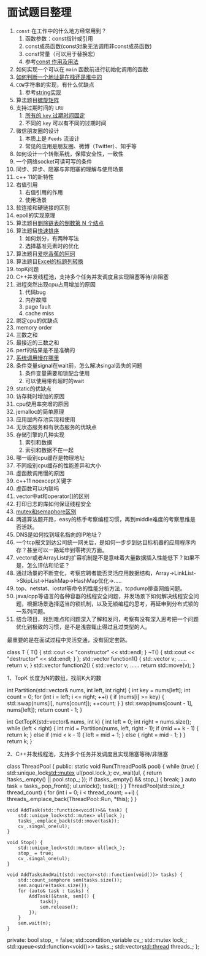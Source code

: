 # 面试题目整理

1. `const` 在工作中的什么地方经常用到？
   1. 函数参数：const指针或引用
   2. const成员函数(const对象无法调用非const成员函数)
   3. const常量（可以用于替换宏）
   4. 参考[const 作用及用法](../cpp/C%2B%2B%20%E9%9D%A2%E8%AF%95%E7%AA%81%E7%A0%B4/3.%20C%2B%2B%20%E5%85%B3%E9%94%AE%E5%AD%97%E4%B8%8E%E5%85%B3%E9%94%AE%E5%BA%93%E5%87%BD%E6%95%B0/3.%20const%20%E4%BD%9C%E7%94%A8%E5%8F%8A%E7%94%A8%E6%B3%95.md)
2. 如何实现一个可以在 `main` 函数前进行初始化调用的函数
3. [如何判断一个地址是在栈还是堆中的](../cpp/C%2B%2B%20%E9%9D%A2%E8%AF%95%E7%AA%81%E7%A0%B4/1.%20C%2B%2B%20%E7%BC%96%E8%AF%91%E4%B8%8E%E5%86%85%E5%AD%98%E7%9B%B8%E5%85%B3/13.%20%E5%A6%82%E4%BD%95%E5%88%A4%E6%96%AD%E4%B8%80%E4%B8%AA%E5%9C%B0%E5%9D%80%E6%98%AF%E5%9C%A8%E6%A0%88%E8%BF%98%E6%98%AF%E5%A0%86%E4%B8%AD%E7%9A%84.md)
4. `COW`字符串的实现，有什么优缺点
   1. 参考[string实现](https://github.com/gwq5210/gtl/blob/main/docs/string.md)
5. 算法题目[螺旋矩阵](https://github.com/gwq5210/leetcode_solution/blob/main/algorithm/54.%20%E8%9E%BA%E6%97%8B%E7%9F%A9%E9%98%B5.cc)
6. 支持过期时间的 `LRU`
   1. [所有的 `key` 过期时间固定](https://github.com/gwq5210/leetcode_solution/blob/main/algorithm/146.%20LRU%E7%BC%93%E5%AD%98.cc)
   2. 不同的 `key` 可以有不同的过期时间
7. 微信朋友圈的设计
   1. 本质上是 `Feeds` 流设计
   2. 常见的应用是朋友圈、微博（Twitter）、知乎等
8. 如何设计一个转账系统，保障安全性，一致性
9. 一个网络socket可读可写的条件
10. 同步、异步、阻塞与非阻塞的理解与使用场景
11. c++ 11的新特性
12. 右值引用
    1. 右值引用的作用
    2. 使用场景
13. 软连接和硬链接的区别
14. epoll的实现原理
15. 算法题目[删除链表的倒数第 N 个结点](https://leetcode.cn/problems/remove-nth-node-from-end-of-list/description/)
16. 算法题目[快速排序](1)
    1. 如何划分，有两种写法
    2. 选择基准元素时的优化
17. 算法题目[爱吃香蕉的阿珂](1)
18. 算法题目[Excel的标题列转换](1)
19. topK问题
20. C++并发线程池，支持多个任务并发调度且实现阻塞等待/非阻塞
21. 进程突然出现cpu占用增加的原因
    1. 代码bug
    2. 内存故障
    3. page fault
    4. cache miss
22. 绑定cpu的优缺点
23. memory order
24. 三数之和
25. 最接近的三数之和
26. perf的结果是不是准确的
27. [系统调用慢在哪里](https://zhuanlan.zhihu.com/p/80206565)
28. 条件变量signal在wait前，怎么解决singal丢失的问题
    1. 条件变量需要和锁配合使用
    2. 可以使用带有超时的wait
29. static的优缺点
30. 访存耗时增加的原因
31. cpu使用率突增的原因
32. jemalloc的简单原理
33. 应用层内存池实现和使用
34. 无状态服务和有状态服务的优缺点
35. 存储引擎的几种实现
    1. 索引和数据
    2. 索引和数据不在一起
36. 哪一级别cpu缓存是物理地址
37. 不同级别cpu缓存的性能差异和大小
38. 虚函数调用慢的原因
39. c++11 noexcept关键字
40. 虚函数可以内联吗
41. vector中at和operator[]的区别
42. 打印日志的库如何保证线程安全
43. [mutex和semaphore区别](https://www.zhihu.com/question/47704079)
44. 两道算法题开路，easy的练手考察编程习惯，再到middle难度的考察思维是否活跃。
45. DNS是如何找到域名指向的IP地址？
46. 一个tcp报文到达公司统一网关后，是如何一步步到达目标机器的应用程序内存？甚至可以一路延申到零拷贝方面。
47. vector或者ArrayList的扩容机制是不是意味着大量数据插入性能低下？如果不是，怎么评估和论证？
48. 通过场景的不断变化，考察应聘者能否灵活应用数据结构，Array->LinkList->SkipList->HashMap->HashMap优化->.....
49. top、netstat、iostat等命令的性能分析方法，tcpdump排查网络问题。
50. java/cpp等语言的各种容器的线程安全问题，并发场景下如何解决线程安全问题，根据场景选择适当的锁机制，以及无锁编程的思考，再延申到分布式锁的一系列问题。
51. 结合项目，找到难点和问题深入了解和发问，考察有没有深入思考把一个问题优化到极致的习惯，是不是浅尝辄止得过且过类型的人。

最重要的是在面试过程中灵活变通，没有固定套路。

class T { T() { std::cout << "constructor" << std::endl; } ~T() { std::cout << "destructor" << std::endl; } }; std::vector<T> function1() { std::vector<T> v; ...... return v; } std::vector<T> function2() { std::vector<T> v; ...... return std::move(v); }

1、TopK 长度为N的数组，找前K大的数


int Partition(std::vector<int>& nums, int left, int right) {
	int key = nums[left];
	int count = 0;
	for (int i = left; i <= right; ++i) {
		if (nums[i] >= key) {
			std::swap(nums[i], nums[count]);
			++count;
		}
	}
	std::swap(nums[count - 1], nums[left]);
	return count - 1;
}

int GetTopK(std::vector<int>& nums, int k) {
	int left = 0;
	int right = nums.size();
	while (left < right) {
		int mid = Partition(nums, left, right - 1);
		if (mid == k - 1) {
			return k;
		} else if (mid < k - 1) {
			left = mid + 1;
		} else {
			right = mid - 1;
		}
}
return k;
}




2、C++并发线程池，支持多个任务并发调度且实现阻塞等待/非阻塞


class ThreadPool {
 public:
	static void Run(ThreadPool& pool) {
		while (true) {
			std::unique_lock<std::mutex> ul(pool.lock_);
			cv_.wait(ul, []() {
				return !tasks_.empty() || pool.stop_;
			});
			if (tasks_.empty() && stop_) {
				break;
			}
			auto task = tasks_.pop_front();
			ul.unlock();
			task();
		}
	}
	ThreadPool(std::size_t thread_count) {
		for (int i = 0; i < thread_count; ++i) {
			threads_.emplace_back(ThreadPool::Run, *this);
		}
	}

	void AddTask(std::function<void()>&& task) {
		std::unique_lock<std::mutex> ul(lock_);
		tasks_.emplace_back(std::move(task));
		cv_.singal_one(ul);
	}

	void Stop() {
		std::unique_lock<std::mutex> ul(lock_);
		stop_ = true;
		cv_.singal_one(ul);
	}

	void AddTasksAndWait(std::vector<std::function(void())> tasks) {
		std::count_semphore sem(tasks.size());
		sem.acquire(tasks.size());
		for (auto& task : tasks) {
			AddTask([&task, sem]() {
				task();
				sem.release();
			});
		}
		sem.wait(n);
	}

 private:
	bool stop_ = false;
	std::condition_variable cv_;
	std::mutex lock_;
	std::queue<std::function<void()>> tasks_;
	std::vector<std::thread> threads_;
};

